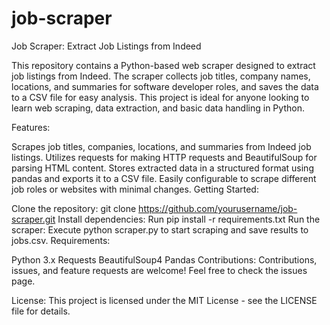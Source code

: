 # job-scraper

Job Scraper: Extract Job Listings from Indeed

This repository contains a Python-based web scraper designed to extract job listings from Indeed. The scraper collects job titles, company names, locations, and summaries for software developer roles, and saves the data to a CSV file for easy analysis. This project is ideal for anyone looking to learn web scraping, data extraction, and basic data handling in Python.

Features:

Scrapes job titles, companies, locations, and summaries from Indeed job listings.
Utilizes requests for making HTTP requests and BeautifulSoup for parsing HTML content.
Stores extracted data in a structured format using pandas and exports it to a CSV file.
Easily configurable to scrape different job roles or websites with minimal changes.
Getting Started:

Clone the repository: git clone https://github.com/yourusername/job-scraper.git
Install dependencies: Run pip install -r requirements.txt
Run the scraper: Execute python scraper.py to start scraping and save results to jobs.csv.
Requirements:

Python 3.x
Requests
BeautifulSoup4
Pandas
Contributions: Contributions, issues, and feature requests are welcome! Feel free to check the issues page.

License: This project is licensed under the MIT License - see the LICENSE file for details.
